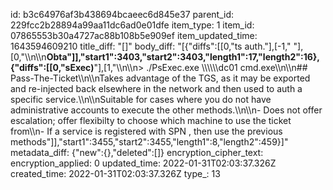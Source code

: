 id: b3c64976af3b438694bcaeec6d845e37
parent_id: 229fcc2b28894a99aa11dc6ad0e01dfe
item_type: 1
item_id: 07865553b30a4727ac88b108b5e909ef
item_updated_time: 1643594609210
title_diff: "[]"
body_diff: "[{\"diffs\":[[0,\"ts auth.\"],[-1,\" \"],[0,\"\\\n\\\n**Obta\"]],\"start1\":3403,\"start2\":3403,\"length1\":17,\"length2\":16},{\"diffs\":[[0,\"sExec)**\"],[1,\"\\\n\\\n> ./PsExec.exe \\\\\\\\\\\\dc01 cmd.exe\\\n\\\n## Pass-The-Ticket\\\n\\\nTakes advantage of the TGS, as it may be exported and re-injected back elsewhere in the network and then used to auth a specific service.\\\n\\\nSuitable for cases where you do not have administrative accounts to execute the other methods.\\\n\\\n- Does not offer escalation; offer flexibilty to choose which machine to use the ticket from\\\n- If a service is registered with SPN , then use the previous methods\"]],\"start1\":3455,\"start2\":3455,\"length1\":8,\"length2\":459}]"
metadata_diff: {"new":{},"deleted":[]}
encryption_cipher_text: 
encryption_applied: 0
updated_time: 2022-01-31T02:03:37.326Z
created_time: 2022-01-31T02:03:37.326Z
type_: 13